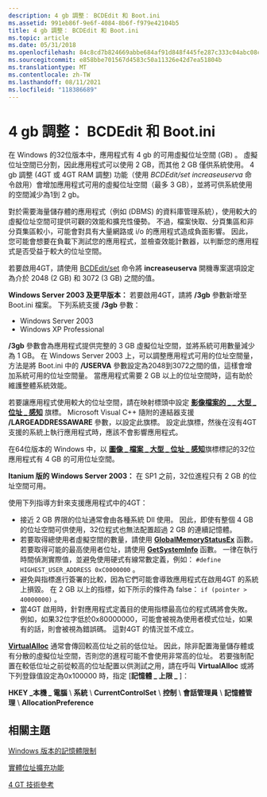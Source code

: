 ```yaml
---
description: 4 gb 調整： BCDEdit 和 Boot.ini
ms.assetid: 991eb86f-9e6f-4084-8b6f-f979e42104b5
title: 4 gb 調整： BCDEdit 和 Boot.ini
ms.topic: article
ms.date: 05/31/2018
ms.openlocfilehash: 84c8cd7b824669abbe684af91d848f445fe287c333c04abc08c676f3e125d2b4
ms.sourcegitcommit: e858bbe701567d4583c50a11326e42d7ea51804b
ms.translationtype: MT
ms.contentlocale: zh-TW
ms.lasthandoff: 08/11/2021
ms.locfileid: "118386689"
---
```

# <a name="4-gigabyte-tuning-bcdedit-and-bootini"></a>4 gb 調整： BCDEdit 和 Boot.ini

在 Windows 的32位版本中，應用程式有 4 gb 的可用虛擬位址空間 (GB) 。 虛擬位址空間已分割，因此應用程式可以使用 2 GB，而其他 2 GB 僅供系統使用。 4 gb 調整 (4GT 或 4GT RAM 調整) 功能（使用 *BCDEdit/set increaseuserva* 命令啟用）會增加應用程式可用的虛擬位址空間（最多 3 GB），並將可供系統使用的空間減少為1到 2 gb。

對於需要海量儲存體的應用程式（例如 (DBMS) 的資料庫管理系統），使用較大的虛擬位址空間可提供可觀的效能和擴充性優勢。 不過，檔案快取、分頁集區和非分頁集區較小，可能會對具有大量網路或 i/o 的應用程式造成負面影響。 因此，您可能會想要在負載下測試您的應用程式，並檢查效能計數器，以判斷您的應用程式是否受益于較大的位址空間。

若要啟用4GT，請使用 [BCDEdit/set](/windows-hardware/drivers/devtest/bcdedit--set) 命令將 **increaseuserva** 開機專案選項設定為介於 2048 (2 GB) 和 3072 (3 GB) 之間的值。

**Windows Server 2003 及更早版本：** 若要啟用4GT，請將 **/3gb** 參數新增至 Boot.ini 檔案。 下列系統支援 **/3gb** 參數：

-   Windows Server 2003
-   Windows XP Professional

**/3gb** 參數會為應用程式提供完整的 3 GB 虛擬位址空間，並將系統可用數量減少為 1 GB。 在 Windows Server 2003 上，可以調整應用程式可用的位址空間量，方法是將 Boot.ini 中的 **/USERVA** 參數設定為2048到3072之間的值，這樣會增加系統可用的位址空間量。 當應用程式需要 2 GB 以上的位址空間時，這有助於維護整體系統效能。

若要讓應用程式使用較大的位址空間，請在映射標頭中設定 [**影像檔案的 \_ \_ 大型 \_ 位址 \_ 感知**](/windows/desktop/api/dbghelp/ns-dbghelp-loaded_image) 旗標。 Microsoft Visual C++ 隨附的連結器支援 **/LARGEADDRESSAWARE** 參數，以設定此旗標。 設定此旗標，然後在沒有4GT 支援的系統上執行應用程式時，應該不會影響應用程式。

在64位版本的 Windows 中，以 [**圖像 \_ 檔案 \_ 大型 \_ 位址 \_ 感知**](/windows/desktop/api/dbghelp/ns-dbghelp-loaded_image)旗標標記的32位應用程式有 4 GB 的可用位址空間。

**Itanium 版的 Windows Server 2003：** 在 SP1 之前，32位進程只有 2 GB 的位址空間可用。

使用下列指導方針來支援應用程式中的4GT：

-   接近 2 GB 界限的位址通常會由各種系統 Dll 使用。 因此，即使有整個 4 GB 的位址空間可供使用，32位程式也無法配置超過 2 GB 的連續記憶體。
-   若要取得總使用者虛擬空間的數量，請使用 [**GlobalMemoryStatusEx**](/windows/win32/api/sysinfoapi/nf-sysinfoapi-globalmemorystatusex) 函數。 若要取得可能的最高使用者位址，請使用 [**GetSystemInfo**](/windows/desktop/api/sysinfoapi/nf-sysinfoapi-getsysteminfo) 函數。 一律在執行時間偵測實際值，並避免使用硬式有線常數定義，例如： `#define HIGHEST_USER_ADDRESS 0xC0000000` 。
-   避免與指標進行簽署的比較，因為它們可能會導致應用程式在啟用4GT 的系統上損毀。 在 2 GB 以上的指標，如下所示的條件為 false： `if (pointer > 40000000)` 。
-   當4GT 啟用時，針對應用程式定義目的使用指標最高位的程式碼將會失敗。 例如，如果32位字低於0x80000000，可能會被視為使用者模式位址，如果有的話，則會被視為錯誤碼。 這對4GT 的情況並不成立。

[**VirtualAlloc**](/windows/win32/api/memoryapi/nf-memoryapi-virtualalloc) 通常會傳回較高位址之前的低位址。 因此，除非配置海量儲存體或有分散的虛擬位址空間，否則您的進程可能不會使用非常高的位址。 若要強制配置在較低位址之前從較高的位址配置以供測試之用，請在呼叫 **VirtualAlloc** 或將下列登錄值設定為0x100000 時，指定 [**記憶體 \_ 上限 \_** ]：

**HKEY \_本機 \_ 電腦** \\ **系統** \\ **CurrentControlSet** \\ **控制** \\ **會話管理員** \\ **記憶體管理** \\ **AllocationPreference**

## <a name="related-topics"></a>相關主題

<dl> <dt>

[Windows 版本的記憶體限制](memory-limits-for-windows-releases.md)
</dt> <dt>

[實體位址擴充功能](physical-address-extension.md)
</dt> <dt>

[4 GT 技術參考](/previous-versions/windows/it-pro/windows-server-2003/cc778496(v=ws.10))
</dt> </dl>

 

 
